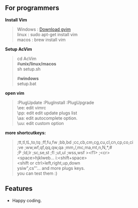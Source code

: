 For programmers
---
**Install Vim** 
> Windows : [Download gvim](http://www.vim.org/download "Vim")  
> linux : sudo apt-get install vim  
> macos : brew install vim

**Setup AcVim**  
>cd AcVim  
#**unix/linux/macos**  
sh setup.sh  
>  
>#**windows**  
setup.bat

**open vim**  
> :PlugUpdate :PlugInstall :PlugUpgrade  
\ee: edit vimrc  
\pp: edit edit update plugs list  
\aa: edit autocomplete option.  
\uu: edit custom option

**more shortcutkeys:**  
>;tt,tl,tL,to,tq ;ff,fu,fw ;bb,bd ;cc,cb,cm,cg,cu,cl,cn,cp,co,ci  
;ve ;ww,wf,qf,qq,qw,qa ;mm,/,mc,ma,mt,n,N,*,\#  
;P ;ld,lr ;sc,se,st ;fl ;ut,ul ;wss,wsf >\<f1\> ;\<cr\>  
\<space\>hjklweb... i:<shift+space>  
\<shift or ctrl\>left,right,up,down    
ysiw",cs"'... and more plugs keys.  
you can test them :)

## Features
- Happy coding.

